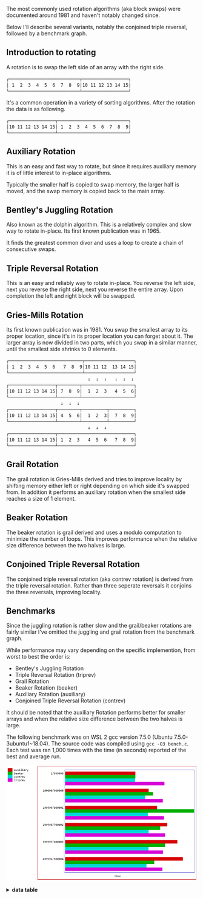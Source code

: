 The most commonly used rotation algorithms (aka block swaps) were documented around 1981 and haven't notably changed since.

Below I'll describe several variants, notably the conjoined triple reversal, followed by a benchmark graph.

Introduction to rotating
------------------------
A rotation is to swap the left side of an array with the right side.
```
┌──────────────────────────┬─────────────────┐
│ 1  2  3  4  5  6  7  8  9│10 11 12 13 14 15│
└──────────────────────────┴─────────────────┘
```
It's a common operation in a variety of sorting algorithms. After the rotation the data is as following.
```
┌─────────────────┬──────────────────────────┐
│10 11 12 13 14 15│ 1  2  3  4  5  6  7  8  9│
└─────────────────┴──────────────────────────┘
```

Auxiliary Rotation
------------------
This is an easy and fast way to rotate, but since it requires auxiliary memory it is of little interest to in-place algorithms.

Typically the smaller half is copied to swap memory, the larger half is moved, and the swap memory is copied back to the main array.

Bentley's Juggling Rotation
---------------------------
Also known as the dolphin algorithm. This is a relatively complex and slow way to rotate in-place. Its first known publication was in 1965.

It finds the greatest common divor and uses a loop to create a chain of consecutive swaps.

Triple Reversal Rotation
------------------------
This is an easy and reliably way to rotate in-place. You reverse the left side, next you reverse the right side, next you reverse the entire array. Upon completion the left and right block will be swapped.

Gries-Mills Rotation
--------------------
Its first known publication was in 1981. You swap the smallest array to its proper location, since it's in its proper location you can forget about it. The larger array is now divided in two parts, which you swap in a similar manner, until the smallest side shrinks to 0 elements.
```
┌───────────────────────────┬──────────────────┐
│ 1  2  3  4  5  6   7  8  9│10 11 12  13 14 15│
└───────────────────────────┴──────────────────┘
                              ↓  ↓  ↓   ↓  ↓  ↓
┌─────────────────┬────────┬───────────────────┐
│10 11 12 13 14 15│ 7  8  9│  1  2  3   4  5  6│
└─────────────────┴────────┴───────────────────┘
                    ↓  ↓  ↓
┌─────────────────┬────────┬─────────┬─────────┐
│10 11 12 13 14 15│ 4  5  6│  1  2  3│  7  8  9│
└─────────────────┴────────┴─────────┴─────────┘
                              ↓  ↓  ↓
┌─────────────────┬────────────────────────────┐
│10 11 12 13 14 15│ 1  2  3   4  5  6   7  8  9│
└─────────────────┴────────────────────────────┘
```

Grail Rotation
--------------
The grail rotation is Gries-Mills derived and tries to improve locality by shifting memory either left or right depending on which side it's swapped from. In addition it performs an auxiliary rotation when the smallest side reaches a size of 1 element.

Beaker Rotation
---------------
The beaker rotation is grail derived and uses a modulo computation to minimize the number of loops. This improves performance when the relative size difference between the two halves is large.

Conjoined Triple Reversal Rotation
----------------------------------
The conjoined triple reversal rotation (aka contrev rotation) is derived from the triple reversal rotation. Rather than three seperate reversals it conjoins the three reversals, improving locality. 

Benchmarks
----------
Since the juggling rotation is rather slow and the grail/beaker rotations are fairly similar I've omitted the juggling and grail rotation from the benchmark graph.

While performance may vary depending on the specific implemention, from worst to best the order is:

* Bentley's Juggling Rotation
* Triple Reversal Rotation (triprev)
* Grail Rotation
* Beaker Rotation (beaker)
* Auxiliary Rotation (auxiliary)
* Conjoined Triple Reversal Rotation (contrev)

It should be noted that the auxiliary Rotation performs better for smaller arrays and when the relative size difference between the two halves is large.

The following benchmark was on WSL 2 gcc version 7.5.0 (Ubuntu 7.5.0-3ubuntu1~18.04). The source code was compiled using `gcc -O3 bench.c`. Each test was ran 1,000 times with the time (in seconds) reported of the best and average run.

![rotation graph](/graph1.png)

<details><summary><b>data table</b></summary>

|      Name |    Items | Type |     Best |  Average |     Loops | Samples |     Distribution |
| --------- | -------- | ---- | -------- | -------- | --------- | ------- | ---------------- |
| auxiliary |  1000000 |   32 | 0.000386 | 0.000429 |         1 |    1000 |         1/999999 |
|    beaker |  1000000 |   32 | 0.000381 | 0.000418 |         1 |    1000 |         1/999999 |
|   contrev |  1000000 |   32 | 0.000380 | 0.000408 |         1 |    1000 |         1/999999 |
|     grail |  1000000 |   32 | 0.000376 | 0.000410 |         1 |    1000 |         1/999999 |
|  juggling |  1000000 |   32 | 0.000613 | 0.000642 |         1 |    1000 |         1/999999 |
|   triprev |  1000000 |   32 | 0.000532 | 0.000576 |         1 |    1000 |         1/999999 |
|           |          |      |          |          |           |         |                  |
| auxiliary |  1000000 |   32 | 0.000451 | 0.000480 |         1 |    1000 |    100000/900000 |
|    beaker |  1000000 |   32 | 0.000468 | 0.000500 |         1 |    1000 |    100000/900000 |
|   contrev |  1000000 |   32 | 0.000429 | 0.000461 |         1 |    1000 |    100000/900000 |
|     grail |  1000000 |   32 | 0.000468 | 0.000502 |         1 |    1000 |    100000/900000 |
|  juggling |  1000000 |   32 | 0.000648 | 0.000674 |         1 |    1000 |    100000/900000 |
|   triprev |  1000000 |   32 | 0.000526 | 0.000560 |         1 |    1000 |    100000/900000 |
|           |          |      |          |          |           |         |                  |
| auxiliary |  1000000 |   32 | 0.000488 | 0.000528 |         1 |    1000 |    199999/800001 |
|    beaker |  1000000 |   32 | 0.000687 | 0.000718 |         1 |    1000 |    199999/800001 |
|   contrev |  1000000 |   32 | 0.000444 | 0.000481 |         1 |    1000 |    199999/800001 |
|     grail |  1000000 |   32 | 0.000646 | 0.000677 |         1 |    1000 |    199999/800001 |
|  juggling |  1000000 |   32 | 0.000806 | 0.000869 |         1 |    1000 |    199999/800001 |
|   triprev |  1000000 |   32 | 0.000532 | 0.000576 |         1 |    1000 |    199999/800001 |
|           |          |      |          |          |           |         |                  |
| auxiliary |  1000000 |   32 | 0.000544 | 0.000588 |         1 |    1000 |    299998/700002 |
|    beaker |  1000000 |   32 | 0.000511 | 0.000546 |         1 |    1000 |    299998/700002 |
|   contrev |  1000000 |   32 | 0.000445 | 0.000482 |         1 |    1000 |    299998/700002 |
|     grail |  1000000 |   32 | 0.000533 | 0.000569 |         1 |    1000 |    299998/700002 |
|  juggling |  1000000 |   32 | 0.001966 | 0.002025 |         1 |    1000 |    299998/700002 |
|   triprev |  1000000 |   32 | 0.000533 | 0.000575 |         1 |    1000 |    299998/700002 |
|           |          |      |          |          |           |         |                  |
| auxiliary |  1000000 |   32 | 0.000594 | 0.000646 |         1 |    1000 |    399997/600003 |
|    beaker |  1000000 |   32 | 0.000541 | 0.000576 |         1 |    1000 |    399997/600003 |
|   contrev |  1000000 |   32 | 0.000439 | 0.000478 |         1 |    1000 |    399997/600003 |
|     grail |  1000000 |   32 | 0.000563 | 0.000600 |         1 |    1000 |    399997/600003 |
|  juggling |  1000000 |   32 | 0.001757 | 0.001821 |         1 |    1000 |    399997/600003 |
|   triprev |  1000000 |   32 | 0.000526 | 0.000588 |         1 |    1000 |    399997/600003 |
|           |          |      |          |          |           |         |                  |
| auxiliary |  1000000 |   32 | 0.000630 | 0.000696 |         1 |    1000 |    499996/500004 |
|    beaker |  1000000 |   32 | 0.000480 | 0.000512 |         1 |    1000 |    499996/500004 |
|   contrev |  1000000 |   32 | 0.000432 | 0.000471 |         1 |    1000 |    499996/500004 |
|     grail |  1000000 |   32 | 0.000806 | 0.000846 |         1 |    1000 |    499996/500004 |
|  juggling |  1000000 |   32 | 0.001112 | 0.001155 |         1 |    1000 |    499996/500004 |
|   triprev |  1000000 |   32 | 0.000523 | 0.000561 |         1 |    1000 |    499996/500004 |

</details>
